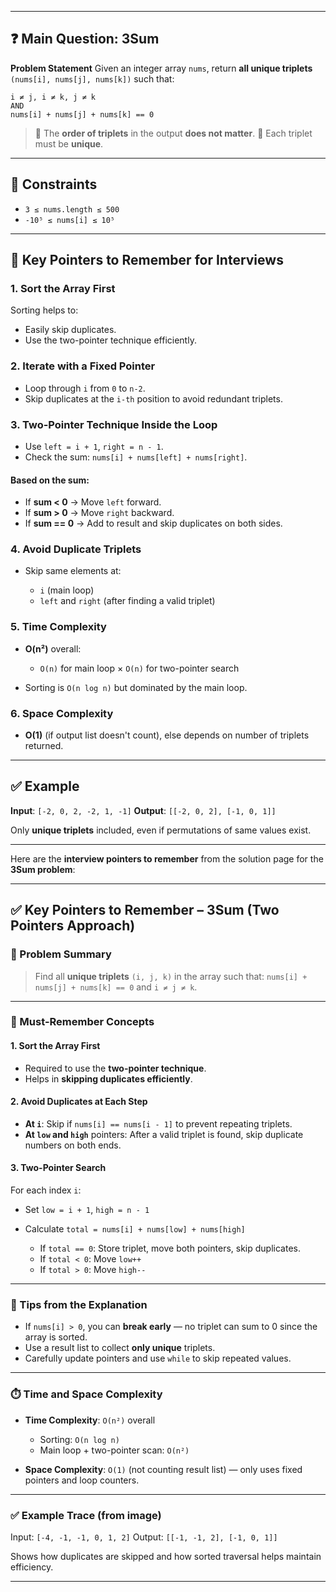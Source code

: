 
---

## ❓ Main Question: 3Sum

**Problem Statement**
Given an integer array `nums`, return **all unique triplets** `(nums[i], nums[j], nums[k])` such that:

```
i ≠ j, i ≠ k, j ≠ k  
AND  
nums[i] + nums[j] + nums[k] == 0
```

> 🔹 The **order of triplets** in the output **does not matter**.
> 🔹 Each triplet must be **unique**.

---

## 📌 Constraints

* `3 ≤ nums.length ≤ 500`
* `-10⁵ ≤ nums[i] ≤ 10⁵`

---

## 🧠 Key Pointers to Remember for Interviews

### 1. **Sort the Array First**

Sorting helps to:

* Easily skip duplicates.
* Use the two-pointer technique efficiently.

### 2. **Iterate with a Fixed Pointer**

* Loop through `i` from `0` to `n-2`.
* Skip duplicates at the `i-th` position to avoid redundant triplets.

### 3. **Two-Pointer Technique Inside the Loop**

* Use `left = i + 1`, `right = n - 1`.
* Check the sum: `nums[i] + nums[left] + nums[right]`.

#### Based on the sum:

* If **sum < 0** → Move `left` forward.
* If **sum > 0** → Move `right` backward.
* If **sum == 0** → Add to result and skip duplicates on both sides.

### 4. **Avoid Duplicate Triplets**

* Skip same elements at:

  * `i` (main loop)
  * `left` and `right` (after finding a valid triplet)

### 5. **Time Complexity**

* **O(n²)** overall:

  * `O(n)` for main loop × `O(n)` for two-pointer search
* Sorting is `O(n log n)` but dominated by the main loop.

### 6. **Space Complexity**

* **O(1)** (if output list doesn't count), else depends on number of triplets returned.

---

## ✅ Example

**Input**: `[-2, 0, 2, -2, 1, -1]`
**Output**: `[[-2, 0, 2], [-1, 0, 1]]`

Only **unique triplets** included, even if permutations of same values exist.

---

Here are the **interview pointers to remember** from the solution page for the **3Sum problem**:

---

## ✅ Key Pointers to Remember – 3Sum (Two Pointers Approach)

### 🔹 Problem Summary

> Find all **unique triplets** `(i, j, k)` in the array such that:
> `nums[i] + nums[j] + nums[k] == 0` and `i ≠ j ≠ k`.

---

### 📌 Must-Remember Concepts

#### 1. **Sort the Array First**

* Required to use the **two-pointer technique**.
* Helps in **skipping duplicates efficiently**.

#### 2. **Avoid Duplicates at Each Step**

* **At `i`**: Skip if `nums[i] == nums[i - 1]` to prevent repeating triplets.
* **At `low` and `high`** pointers: After a valid triplet is found, skip duplicate numbers on both ends.

#### 3. **Two-Pointer Search**

For each index `i`:

* Set `low = i + 1`, `high = n - 1`
* Calculate `total = nums[i] + nums[low] + nums[high]`

  * If `total == 0`: Store triplet, move both pointers, skip duplicates.
  * If `total < 0`: Move `low++`
  * If `total > 0`: Move `high--`

---

### 🧠 Tips from the Explanation

* If `nums[i] > 0`, you can **break early** — no triplet can sum to 0 since the array is sorted.
* Use a result list to collect **only unique** triplets.
* Carefully update pointers and use `while` to skip repeated values.

---

### ⏱️ Time and Space Complexity

* **Time Complexity**:
  `O(n²)` overall

  * Sorting: `O(n log n)`
  * Main loop + two-pointer scan: `O(n²)`

* **Space Complexity**:
  `O(1)` (not counting result list) — only uses fixed pointers and loop counters.

---

### ✅ Example Trace (from image)

Input: `[-4, -1, -1, 0, 1, 2]`
Output: `[[-1, -1, 2], [-1, 0, 1]]`

Shows how duplicates are skipped and how sorted traversal helps maintain efficiency.

---
